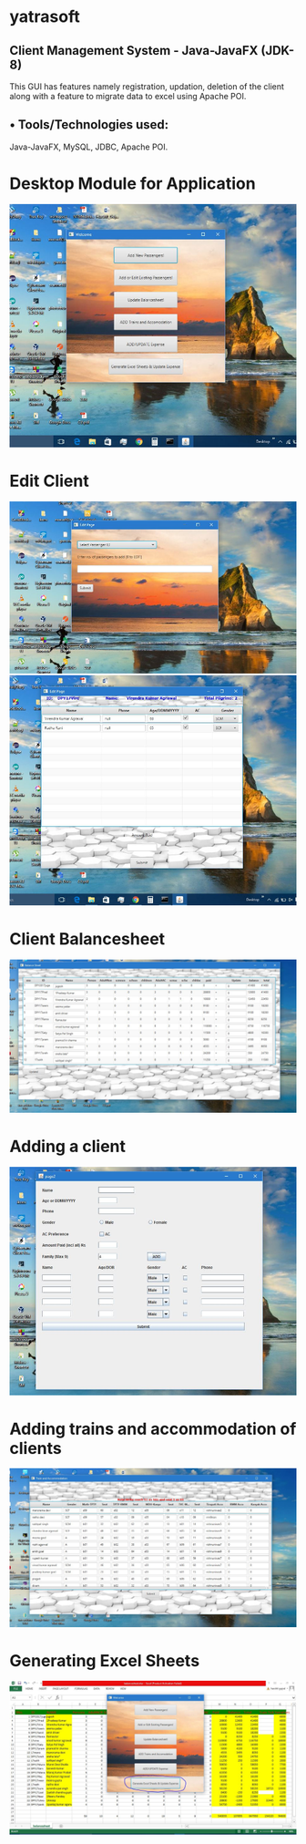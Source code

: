 # yatrasoft
## Client Management System  - Java-JavaFX (JDK-8)

This GUI has features namely registration, updation, deletion of the client along with a feature to migrate data to excel using Apache POI.

## •	Tools/Technologies used:
Java-JavaFX, MySQL, JDBC, Apache POI.


# Desktop Module for Application 
![alt text](https://raw.githubusercontent.com/newtein/yatrasoft/master/UI_image/1.%20Welcome_Page.JPG)

# Edit Client
![alt text](https://raw.githubusercontent.com/newtein/yatrasoft/master/UI_image/2.%20editclient1.JPG)
![alt text](https://raw.githubusercontent.com/newtein/yatrasoft/master/UI_image/3.%20editclient2.JPG)

# Client Balancesheet
![alt text](https://raw.githubusercontent.com/newtein/yatrasoft/master/UI_image/4.%20client_balancesheet.JPG)

# Adding a client
![alt text](https://raw.githubusercontent.com/newtein/yatrasoft/master/UI_image/5.%20adding_a_client.JPG)

# Adding trains and accommodation of clients
![alt text](https://raw.githubusercontent.com/newtein/yatrasoft/master/UI_image/6.%20adding_trains___accommodation.JPG)

# Generating Excel Sheets
![alt text](https://raw.githubusercontent.com/newtein/yatrasoft/master/UI_image/7.%20generating_excel_sheets.JPG)
